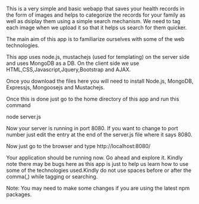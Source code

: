 This is a very simple and basic webapp that saves your health records in the form of images and helps to categorize the records for your family as well as dsiplay them using a simple search mechanism. We need to tag each image when we upload it so that it helps us search for them quicker.

The main aim of this app is to familiarize ourselves with some of the web technologies.

This app uses node.js, mustachejs (used for templating) on the server side and uses MongoDB as a DB. On the client side we use HTML,CSS,Javascript,Jquery,Bootstrap and AJAX.

Once you download the files here you will need to install Node.js, MongoDB, Expressjs, Mongoosejs and Mustachejs.

Once this is done just go to the home directory of this app and run this command

node server.js

Now your server is running in port 8080. If you want to change to port number just edit the entry at the end of the server.js file where it says 8080.

Now just go to the browser and type http://localhost:8080/

Your application should be running now. Go ahead and explore it.
Kindly note there may be bugs here as this app is just to help us learn how to use some of the technologies used.Kindly do not use spaces before or after the comma(,) while tagging or searching.

Note: You may need to make some changes if you are using the latest npm packages.
